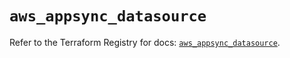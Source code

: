 # `aws_appsync_datasource`

Refer to the Terraform Registry for docs: [`aws_appsync_datasource`](https://registry.terraform.io/providers/hashicorp/aws/6.6.0/docs/resources/appsync_datasource).
